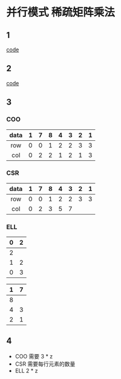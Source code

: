 # 并行模式 稀疏矩阵乘法
## 1

[code](./ans10.1/code.cu)

## 2

[code](https://github.com/AlaaAnani/CUDA-SpMV-Using-ELL-Sectioned-JDS-Format)

## 3

### COO
|data|1|7|8|4|3|2|1|
|:----:|:---:|:---:|:---:|:---:|:---:|:---:|:---:|
|row|0|0|1|2|2|3|3|
|col|0|2|2|1|2|1|3|

### CSR


|data|1|7|8|4|3|2|1|
|:----:|:---:|:---:|:---:|:---:|:---:|:---:|:---:|
|row|0|0|1|2|2|3|3|
|col|0|2|3|5|7|

### ELL

|0|2|
|:--:|:--:|
|2||
|1|2|
|0|3|

|1|7|
|:--:|:--:|
|8||
|4|3|
|2|1|

## 4
* COO 需要 3 * z
* CSR 需要每行元素的数量
* ELL 2 * z
